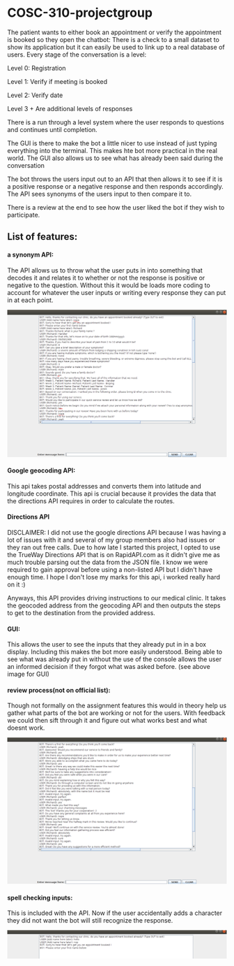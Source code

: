 # COSC-310-projectgroup

The patient wants to either book an appointment or verify the appointment is booked so they open the chatbot:
There is a check to a small dataset to show its application but it can easily be used to link up to a real database of users.
Every stage of the conversation is a level:

Level 0: Registration

Level 1: Verify if meeting is booked

Level 2: Verify date

Level 3 + Are additional levels of responses 

There is a run through a level system where the user responds to questions and continues until completion. 

The GUI is there to make the bot a little nicer to use instead of just typing everything into the terminal. This makes hte bot more practical in the real world. The GUI also allows us to see what has already been said during the conversation

The bot throws the users input out to an API that then allows it to see if it is a positive response or a negative response and then responds accordingly. The API sees synonyms of the users input to then compare it to. 

There is a review at the end to see how the user liked the bot if they wish to participate.

## List of features:


#### a synonym API:
The API allows us to throw what the user puts in into something that decodes it and relates it to whether or not the response is positive or negative to the question. Without this it would be loads more coding to account for whatever the user inputs or writing every response they can put in at each point. 

![](images/ShowingAPI.png)

#### Google geocoding API:
This api takes postal addresses and converts them into latitude and longitude coordinate. This api is crucial because it provides the data that the directions API requires in order to calculate the routes.

#### Directions API
DISCLAIMER: I did not use the google directions API because I was having a lot of issues with it and several of my group members also had issues or they ran out free calls. Due to how late I started this project, I opted to use the TrueWay Directions API that is on RapidAPI.com as it didn't give me as much trouble parsing out the data from the JSON file. I know we were required to gain approval before using a non-listed API but I didn't have enough time. I hope I don't lose my marks for this api, i worked really hard on it :)

Anyways, this API provides driving instructions to our medical clinic. It takes the geocoded address from the geocoding API and then outputs the steps to get to the destination from the provided address. 

#### GUI:
This allows the user to see the inputs that they already put in in a box display. Including this makes the bot more easily understood. Being able to see what was already put in without the use of the console allows the user an informed decision if they forgot what was asked before. (see above image for GUI)

#### review process(not on official list):
Though not formally on the assignment features this would in theory help us gather what parts of the bot are working or not for the users. With feedback we could then sift through it and figure out what works best and what doesnt work. 

![](images/midReview.png)


#### spell checking inputs:
This is included with the API. Now if the user accidentally adds a character they did not want the bot will still recognize the response. 

![](images/spellCheck.png)

    

